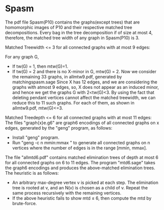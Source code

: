 # Spasm
The pdf file Spasm(P10) contains the graphs(except trees) that are homomorphic images of P10 and their respective matched tree decompositions. Every bag in the tree decomposition if of size at most 4, therefore, the matched tree width of any graph in Spasm(P10) is 3.

Matched Treewidth <= 3 for all connected graphs with at most 9 edges:

For any graph G,
- If tw(G) = 1, then mtw(G)=1. 
- If tw(G) = 2 and there is no X-minor in G, mtw(G) = 2. 
Now we consider the remaining 33 graphs, in allmtw9.pdf, generated by matchingspasm.sage
Since X has 12 edges, and we are considering the graphs with atmost 9 edges, so, X does not appear as an induced minor, and hence we get the graphs G with 2<tw(G)<3. By using the fact that deleting pendant vertices cannot affect the matched treewidth, we can reduce this to $11$ such graphs. For each of them, as shown in allmtw9.pdf, mtw(G)<=3.


Matched Treedepth <= 6 for all connected graphs with at most 11 edges:
The files "graph{x}e.g6" are graph6 encodings of all connected graphs on x edges, generated by the "geng" program, as follows:
- Install "geng" program.
- Run "geng -c n mmin:mmax <filename>" to generate all connected graphs on n vertices where the number of edges is in the range [mmin, mmax].

The file "allmtd6.pdf" contains matched elimination trees of depth at most 6 for all connected graphs on 6 to 11 edges. The program "mtd6.sage" takes the graph6 encodings and produces the above-matched elimination trees. The heuristic is as follows:
- An arbitrary max-degree vertex v is picked at each step. The elimination tree is rooted at v, and an N(v) is chosen as a child of v. Repeat the same process recursively with the remaining vertices. 
- If the above heuristic fails to show mtd ≤ 6, then compute the mtd by brute-force.
